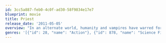 ```yaml
---
id: 3cc5a887-feb0-4c0f-ad30-58f9834e17e7
blueprint: movie
title: Priest
release_date: '2011-05-05'
overview: "In an alternate world, humanity and vampires have warred for centuries. After the last Vampire War, the veteran Warrior Priest lives in obscurity with other humans inside one of the Church's walled cities. When the Priest's niece is kidnapped by vampires, the Priest breaks his vows to hunt them down. He is accompanied by the niece's boyfriend, who is a wasteland sheriff, and a former Warrior Priestess."
genres: '[{"id": 28, "name": "Action"}, {"id": 878, "name": "Science Fiction"}, {"id": 14, "name": "Fantasy"}, {"id": 53, "name": "Thriller"}, {"id": 27, "name": "Horror"}]'
---
```

